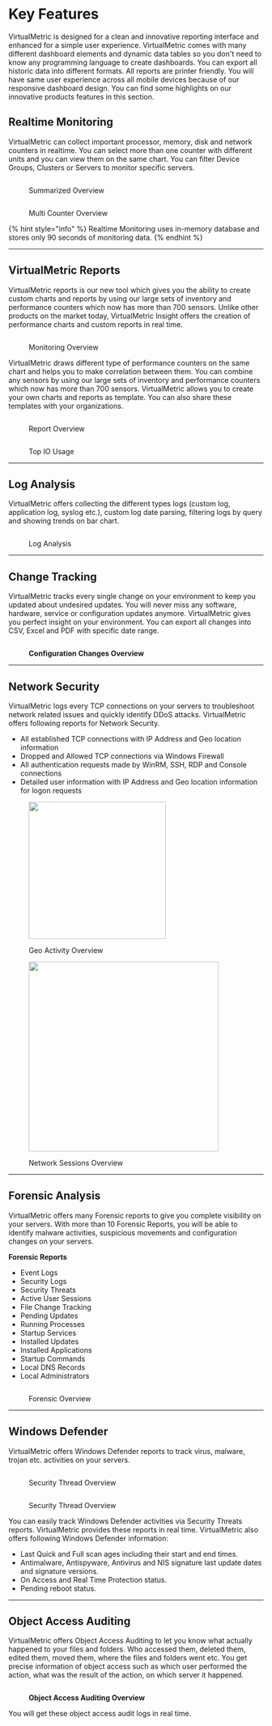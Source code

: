 # Key Features

VirtualMetric is designed for a clean and innovative reporting interface and enhanced for a simple user experience. VirtualMetric comes with many different dashboard elements and dynamic data tables so you don't need to know any programming language to create dashboards. You can export all historic data into different formats. All reports are printer friendly. You will have same user experience across all mobile devices because of our responsive dashboard design. You can find some highlights on our innovative products features in this section.

## Realtime Monitoring

VirtualMetric can collect important processor, memory, disk and network counters in realtime. You can select more than one counter with different units and you can view them on the same chart. You can filter Device Groups, Clusters or Servers to monitor specific servers.

<figure><img src="../.gitbook/assets/image (773).png" alt=""><figcaption><p>Summarized Overview</p></figcaption></figure>

<figure><img src="../.gitbook/assets/image (774).png" alt=""><figcaption><p>Multi Counter Overview</p></figcaption></figure>

{% hint style="info" %}
Realtime Monitoring uses in-memory database and stores only 90 seconds of monitoring data.
{% endhint %}

***

## VirtualMetric Reports

VirtualMetric reports is our new tool which gives you the ability to create custom charts and reports by using our large sets of inventory and performance counters which now has more than 700 sensors. Unlike other products on the market today, VirtualMetric Insight offers the creation of performance charts and custom reports in real time.

<div align="left">

<figure><img src="../.gitbook/assets/image (782).png" alt=""><figcaption><p>Monitoring Overview</p></figcaption></figure>

</div>

VirtualMetric draws different type of performance counters on the same chart and helps you to make correlation between them. You can combine any sensors by using our large sets of inventory and performance counters which now has more than 700 sensors. VirtualMetric allows you to create your own charts and reports as template. You can also share these templates with your organizations.

<figure><img src="../.gitbook/assets/image (783).png" alt=""><figcaption><p>Report Overview</p></figcaption></figure>

<div align="left">

<figure><img src="../.gitbook/assets/image (784).png" alt=""><figcaption><p>Top IO Usage</p></figcaption></figure>

</div>

***

## Log Analysis

VirtualMetric offers collecting the different types logs (custom log, application log, syslog etc.), custom log date parsing, filtering logs by query and showing trends on bar chart.

<figure><img src="../.gitbook/assets/image (173).png" alt=""><figcaption><p>Log Analysis</p></figcaption></figure>

***

## Change Tracking

VirtualMetric tracks every single change on your environment to keep you updated about undesired updates. You will never miss any software, hardware, service or configuration updates anymore. VirtualMetric gives you perfect insight on your environment. You can export all changes into CSV, Excel and PDF with specific date range.

<figure><img src="../.gitbook/assets/image (785).png" alt=""><figcaption><p><strong>Configuration Changes Overview</strong></p></figcaption></figure>

***

## **Network Security**

VirtualMetric logs every TCP connections on your servers to troubleshoot network related issues and quickly identify DDoS attacks. VirtualMetric offers following reports for Network Security.

* All established TCP connections with IP Address and Geo location information
* Dropped and Allowed TCP connections via Windows Firewall
* All authentication requests made by WinRM, SSH, RDP and Console connections
* Detailed user information with IP Address and Geo location information for logon requests

<div align="left">

<figure><img src="../.gitbook/assets/image (787).png" alt="" width="271"><figcaption><p>Geo Activity Overview</p></figcaption></figure>

</div>

<div align="left">

<figure><img src="../.gitbook/assets/image (795).png" alt="" width="375"><figcaption><p> Network Sessions Overview</p></figcaption></figure>

</div>

***

## Forensic Analysis

VirtualMetric offers many Forensic reports to give you complete visibility on your servers. With more than 10 Forensic Reports, you will be able to identify malware activities, suspicious movements and configuration changes on your servers.

**Forensic Reports**

* &#x20; Event Logs
* &#x20; Security Logs
* &#x20; Security Threats
* &#x20; Active User Sessions
* &#x20; File Change Tracking
* &#x20; Pending Updates
* &#x20; Running Processes
* &#x20; Startup Services
* &#x20; Installed Updates
* &#x20; Installed Applications
* &#x20; Startup Commands
* &#x20; Local DNS Records
* &#x20; Local Administrators

<figure><img src="../.gitbook/assets/image (167).png" alt=""><figcaption><p>Forensic Overview</p></figcaption></figure>

***

## **Windows Defender**

VirtualMetric offers Windows Defender reports to track virus, malware, trojan etc. activities on your servers.

<div align="left">

<figure><img src="../.gitbook/assets/image (168).png" alt=""><figcaption><p>Security Thread Overview</p></figcaption></figure>

</div>

<div align="left">

<figure><img src="../.gitbook/assets/image (169).png" alt=""><figcaption><p>Security Thread Overview</p></figcaption></figure>

</div>

You can easily track Windows Defender activities via Security Threats reports. VirtualMetric provides these reports in real time. VirtualMetric also offers following Windows Defender information:

* Last Quick and Full scan ages including their start and end times.
* Antimalware, Antispyware, Antivirus and NIS signature last update dates and signature versions.
* On Access and Real Time Protection status.
* Pending reboot status.

***

## Object Access Auditing

VirtualMetric offers Object Access Auditing to let you know what actually happened to your files and folders. Who accessed them, deleted them, edited them, moved them, where the files and folders went etc. You get precise information of object access such as which user performed the action, what was the result of the action, on which server it happened.

<div align="left">

<figure><img src="../.gitbook/assets/image (170).png" alt=""><figcaption><p><strong>Object Access Auditing Overview</strong></p></figcaption></figure>

</div>

You will get these object access audit logs in real time.
